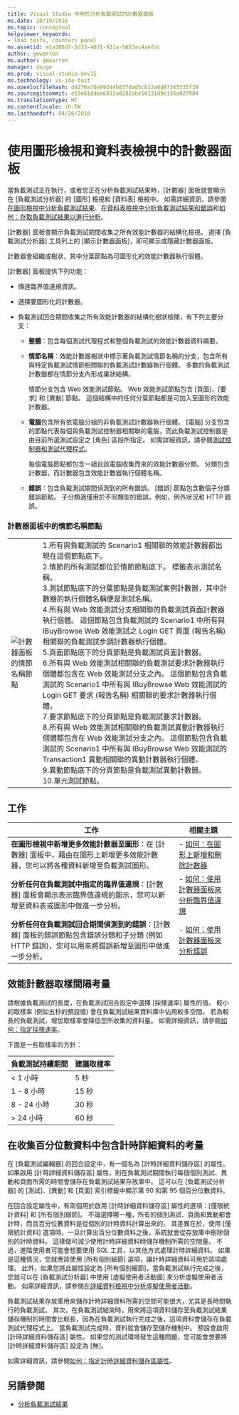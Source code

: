 ```yaml
---
title: Visual Studio 中用於分析負載測試的計數器面板
ms.date: 10/19/2016
ms.topic: conceptual
helpviewer_keywords:
- load tests, counters panel
ms.assetid: e1a388d7-5d33-4631-931a-5653ac4aefdc
author: gewarren
ms.author: gewarren
manager: douge
ms.prod: visual-studio-dev15
ms.technology: vs-ide-test
ms.openlocfilehash: dd276a70a99344b837dad5cb12a0d87365535f39
ms.sourcegitcommit: e13e61ddea6032a8282abe16131d9e136a927984
ms.translationtype: HT
ms.contentlocale: zh-TW
ms.lasthandoff: 04/26/2018
---
```

# <a name="use-the-counters-panel-in-graphs-view-and-tables-view"></a>使用圖形檢視和資料表檢視中的計數器面板

當負載測試正在執行，或者您正在分析負載測試結果時，[計數器] 面板就會顯示在 [負載測試分析器] 的 [圖形] 檢視和 [資料表] 檢視中。 如需詳細資訊，請參閱[在圖形檢視中分析負載測試結果](../test/analyze-load-test-results-in-the-graphs-view.md)、[在資料表檢視中分析負載測試結果和錯誤](../test/analyze-load-test-results-and-errors-in-the-tables-view.md)和[如何：存取負載測試結果以進行分析](../test/how-to-access-load-test-results-for-analysis.md)。

[計數器] 面板會顯示負載測試期間收集之所有效能計數器的結構化檢視。 選擇 [負載測試分析器] 工具列上的 [顯示計數器面板]，即可顯示或隱藏計數器面板。

計數器會組織成樹狀，其中分葉節點為可圖形化的效能計數器執行個體。

[計數器] 面板提供下列功能：

-   傳達臨界值違規資訊。

-   選擇要圖形化的計數器。

-   負載測試回合期間收集之所有效能計數器的結構化樹狀檢閱，有下列主要分支：

    -   **整體**：包含每個測試代理程式和整個負載測試的效能計數器資料摘要。

    -   **情節名稱**：效能計數器樹狀中標示著負載測試情節名稱的分支，包含所有與特定負載測試情節相關聯的負載測試計數器執行個體。 多數的負載測試計數器都在情節分支內形成巢狀結構。

         情節分支包含 Web 效能測試節點。 Web 效能測試節點包含 [頁面]、[要求] 和 [異動] 節點。 這個結構中的任何分葉節點都是可加入至圖形的效能計數器。

    -   **電腦**包含所有依電腦分組的非負載測試計數器執行個體。 [電腦] 分支包含的節點代表每個與負載測試控制器相關聯的電腦，而此負載測試控制器是由目前所選測試設定之 [角色] 區段所指定。 如需詳細資訊，請參閱[測試控制器和測試代理程式](configure-test-agents-and-controllers-for-load-tests.md)。

         每個電腦節點都包含一組自該電腦收集而來的效能計數器分類。 分類包含計數器，而計數器包含效能計數器執行個體名稱。

    -   **錯誤**：包含負載測試期間偵測到的所有錯誤。 [錯誤] 節點包含數個子分類錯誤節點。 子分類適僅用於不同類型的錯誤，例如，例外狀況和 HTTP 錯誤。

### <a name="scenario-name-node-in-counters-panel"></a>計數器面板中的情節名稱節點

|||
|-|-|
|![計數器面板的情節名稱節點](../test/media/ltest__namenode.png)|1.所有與負載測試的 Scenario1 相關聯的效能計數器都出現在這個節點底下。<br />2.情節的所有測試都位於情節節點底下。 標籤表示測試名稱。<br />3.測試節點底下的分葉節點是負載測試案例計數器，其中計數器的執行個體名稱便是測試名稱。<br />4.所有與 Web 效能測試分支相關聯的負載測試頁面計數器執行個體。 這個節點包含負載測試的 Scenario1 中所有與 IBuyBrowse Web 效能測試之 Login GET 頁面 (報告名稱) 相關聯的負載測試步調計數器執行個體。<br />5.頁面節點底下的分頁節點是負載測試頁面計數器。<br />6.所有與 Web 效能測試相關聯的負載測試要求計數器執行個體都包含在 Web 效能測試分支之內。 這個節點包含負載測試的 Scenario1 中所有與 IBuyBrowse Web 效能測試的 Login GET 要求 (報告名稱) 相關聯的要求計數器執行個體。<br />7.要求節點底下的分頁節點是負載測試要求計數器。<br />8.所有與 Web 效能測試相關聯的負載測試異動計數器執行個體都包含在 Web 效能測試分支之內。 這個節點包含負載測試的 Scenario1 中所有與 IBuyBrowse Web 效能測試的 Transaction1 異動相關聯的異動計數器執行個體。<br />9.異動節點底下的分頁節點是負載測試異動計數器。<br />10.單元測試節點。|

## <a name="tasks"></a>工作

|工作|相關主題|
|-----------|-----------------------|
|**在圖形檢視中新增更多效能計數器至圖形**：在 [計數器] 面板中，藉由在圖形上新增更多效能計數器，您可以將各種資料新增至負載測試圖形。|-   [如何：在圖形上新增和刪除計數器](../test/how-to-add-and-delete-counters-on-graphs-in-load-test-results.md)|
|**分析任何在負載測試中指定的臨界值違規**：[計數器] 面板會顯示表示臨界值違規的圖示，您可以新增至資料表或圖形中做進一步分析。|-   [如何：使用計數器面板來分析臨界值違規](../test/analyze-threshold-rule-violations-in-load-tests.md)|
|**分析任何在負載測試回合期間偵測到的錯誤**：[計數器] 面板的錯誤節點包含錯誤分類和子分類 (例如 HTTP 錯誤)，您可以用來將錯誤新增至圖形中做進一步分析。|-   [如何：使用計數器面板來分析錯誤](../test/how-to-analyze-errors-using-the-counters-panel.md)|

## <a name="performance-counter-sampling-interval-considerations"></a>效能計數器取樣間隔考量

請根據負載測試的長度，在負載測試回合設定中選擇 [採樣速率] 屬性的值。 較小的取樣率 (例如五秒的預設值) 會在負載測試結果資料庫中佔用較多空間。 若為較長的負載測試，增加取樣率會降低您所收集的資料量。 如需詳細資訊，請參閱[如何：指定採樣速率](../test/how-to-specify-the-sample-rate-for-a-load-test.md)。

下面是一些取樣率的方針：

|負載測試持續期間|建議取樣率|
|------------------------|-----------------------------|
|\< 1 小時|5 秒|
|1 - 8 小時|15 秒|
|8 - 24 小時|30 秒|
|> 24 小時|60 秒|

## <a name="considerations-for-including-timing-details-to-collect-percentile-data"></a>在收集百分位數資料中包含計時詳細資料的考量

在 [負載測試編輯器] 的回合設定中，有一個名為 [計時詳細資料儲存區] 的屬性。 如果啟用 [計時詳細資料儲存區] 屬性，則在負載測試期間執行每個個別測試、異動和頁面所需的時間會儲存在負載測試結果存放庫中。 這可以在 [負載測試分析器] 的 [測試]、[異動] 和 [頁面] 索引標籤中顯示第 90 和第 95 個百分位數資料。

在回合設定屬性中，有兩個用於啟用 [計時詳細資料儲存區] 屬性的選項：[僅限統計資料] 和 [所有個別細節]。 不論選擇哪一種，所有的個別測試、頁面和異動都會計時，而且百分位數資料是從個別的計時資料計算出來的。 其差異在於，使用 [僅限統計資料] 選項時，一旦計算出百分位數資料之後，系統就會從存放庫中刪除個別的計時資料。 這樣做可減少使用計時詳細資料時儲存機制所需的空間量。 不過，進階使用者可能會想要使用 SQL 工具，以其他方式處理計時詳細資料。 如果是這種情況，您就應該使用 [所有個別細節] 選項，讓計時詳細資料可用於該項處理。 此外，如果您將此屬性設定為 [所有個別細節]，當負載測試執行完成之後，您就可以在 [負載測試分析器] 中使用 [虛擬使用者活動圖] 來分析虛擬使用者活動。 如需詳細資訊，請參閱[在詳細資料檢視中分析虛擬使用者活動](../test/analyze-load-test-virtual-user-activity-in-the-details-view.md)。

負載測試結果存放庫用來儲存計時詳細資料所需的空間可能很大，尤其是長時間執行的負載測試。 其次，在負載測試結束時，用來將這項資料儲存至負載測試結果儲存機制的時間會比較長，因為在負載測試執行完成之後，這項資料會儲存在負載測試代理程式上。 當負載測試完成時，資料就會儲存至儲存機制中。 預設會啟用 [計時詳細資料儲存區] 屬性。 如果您的測試環境發生這種問題，您可能會想要將 [計時詳細資料儲存區] 設定為 [無]。

如需詳細資訊，請參閱[如何：指定計時詳細資料儲存區屬性](../test/how-to-specify-the-timing-details-storage-property-for-a-load-test.md)。

## <a name="see-also"></a>另請參閱

- [分析負載測試結果](../test/analyze-load-test-results-using-the-load-test-analyzer.md)